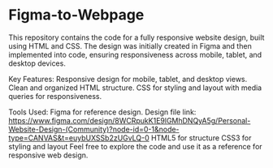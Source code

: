 # Figma-to-Webpage
This repository contains the code for a fully responsive website design, built using HTML and CSS. The design was initially created in Figma and then implemented into code, ensuring responsiveness across mobile, tablet, and desktop devices.

Key Features:
Responsive design for mobile, tablet, and desktop views.
Clean and organized HTML structure.
CSS for styling and layout with media queries for responsiveness.

Tools Used:
Figma for reference design. Design file link: https://www.figma.com/design/8WCRpukK1E9lGMhDNQyA5g/Personal-Website-Design-(Community)?node-id=0-1&node-type=CANVAS&t=euybUXSSb2zUGvLQ-0
HTML5 for structure
CSS3 for styling and layout
Feel free to explore the code and use it as a reference for responsive web design.
